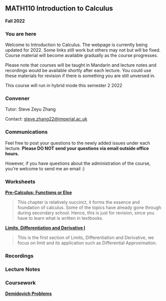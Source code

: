 ## MATH110 Introduction to Calculus　
**Fall 2022**

### You are here
Welcome to Introduction to Calculus. The webpage is currently being updated for 2022. Some links still work but others may not but will be fixed. Course material will become available gradually as the course progresses.

Please note that courses will be taught in Mandarin and lecture notes and recordings would be available shortly after each lecture. You could use these materials for revision if there is something you are still unversed in.

This course will run in hybrid mode this semester 2 2022

### Convener
Tutor: Steve Zeyu Zhang

Contact: steve.zhang22@imperial.ac.uk

### Communications
Feel free to post your questions to the newly added issues under each lecture. **Please DO NOT send your questions via email outside office hours.** 

However, if you have questions about the administration of the course, you're welcome to send me an email :)

### Worksheets
[**Pre-Calculus: Functions or Else**](https://github.com/steve-zeyu-zhang/fa22-math110/blob/main/worksheets/01.pdf)

>This chapter is relatively succinct, it forms the essence and foundation of calculus. Some of the topics have already gone through during secondary school. Hence, this is just for revision, since you have to learn what is written in textbooks.


[**Limits, Differentiation and Derivative I**](https://github.com/steve-zeyu-zhang/fa22-math110/blob/main/worksheets/02.pdf)

>This is the first section of Limits, Differentiation and Derivative, we focus on limit and its application such as Differential Approximation.


### Recordings


### Lecture Notes


### Coursework
[**Demidovich Problems**](https://anu365-my.sharepoint.com/:b:/g/personal/u7394442_anu_edu_au/EX1_nwhVMrhPkzNFVx7_HCABU4JD3728-7ocnuzqX1A3LA?e=j72rF9)


<!---
-->



